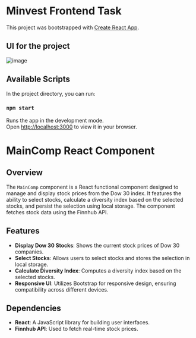 # Minvest Frontend Task

This project was bootstrapped with [Create React App](https://github.com/facebook/create-react-app).

## UI for the project

![image](https://github.com/rajeshuppala1449/mivitask/assets/48644047/b2119f7f-f3a2-44d8-8997-cb44b554c2dc)

## Available Scripts

In the project directory, you can run:

### `npm start`

Runs the app in the development mode.\
Open [http://localhost:3000](http://localhost:3000) to view it in your browser.

# MainComp React Component

## Overview

The `MainComp` component is a React functional component designed to manage and display stock prices from the Dow 30 index. It features the ability to select stocks, calculate a diversity index based on the selected stocks, and persist the selection using local storage. The component fetches stock data using the Finnhub API.

## Features

- **Display Dow 30 Stocks**: Shows the current stock prices of Dow 30 companies.
- **Select Stocks**: Allows users to select stocks and stores the selection in local storage.
- **Calculate Diversity Index**: Computes a diversity index based on the selected stocks.
- **Responsive UI**: Utilizes Bootstrap for responsive design, ensuring compatibility across different devices.

## Dependencies

- **React**: A JavaScript library for building user interfaces.
- **Finnhub API**: Used to fetch real-time stock prices.


